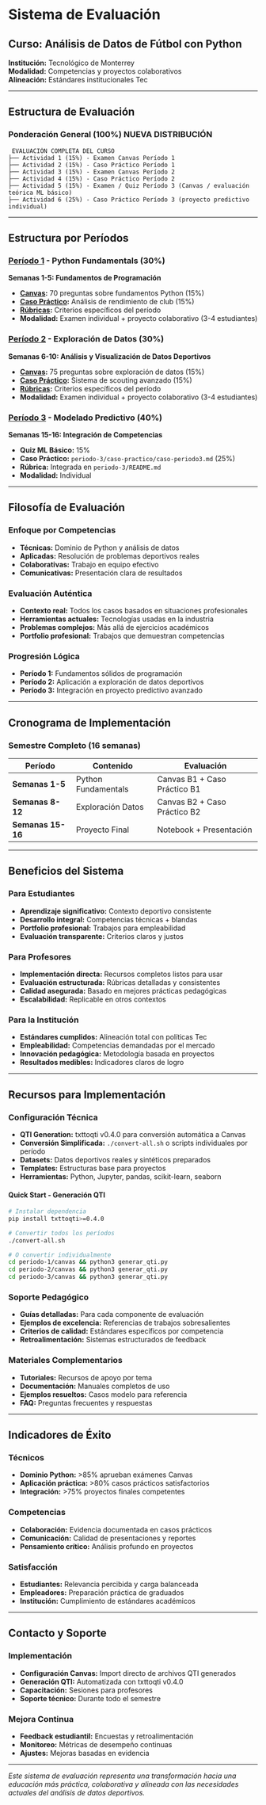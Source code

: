 # Sistema de Evaluación

## Curso: Análisis de Datos de Fútbol con Python

**Institución:** Tecnológico de Monterrey  
**Modalidad:** Competencias y proyectos colaborativos  
**Alineación:** Estándares institucionales Tec

---

## Estructura de Evaluación

### Ponderación General (100%) NUEVA DISTRIBUCIÓN

```
 EVALUACIÓN COMPLETA DEL CURSO
├── Actividad 1 (15%) - Examen Canvas Período 1
├── Actividad 2 (15%) - Caso Práctico Período 1
├── Actividad 3 (15%) - Examen Canvas Período 2
├── Actividad 4 (15%) - Caso Práctico Período 2
├── Actividad 5 (15%) - Examen / Quiz Período 3 (Canvas / evaluación teórica ML básico)
├── Actividad 6 (25%) - Caso Práctico Período 3 (proyecto predictivo individual)
```

---

## Estructura por Períodos

### [Período 1](periodo-1/) - Python Fundamentals (30%)

**Semanas 1-5: Fundamentos de Programación**

- **[Canvas](periodo-1/canvas/):** 70 preguntas sobre fundamentos Python (15%)
- **[Caso Práctico](periodo-1/caso-practico/):** Análisis de rendimiento de club (15%)
- **[Rúbricas](periodo-1/rubricas/):** Criterios específicos del período
- **Modalidad:** Examen individual + proyecto colaborativo (3-4 estudiantes)

### [Período 2](periodo-2/) - Exploración de Datos (30%)  

**Semanas 6-10: Análisis y Visualización de Datos Deportivos**

- **[Canvas](periodo-2/canvas/):** 75 preguntas sobre exploración de datos (15%)
- **[Caso Práctico](periodo-2/caso-practico/):** Sistema de scouting avanzado (15%)
- **[Rúbricas](periodo-2/rubricas/):** Criterios específicos del período
- **Modalidad:** Examen individual + proyecto colaborativo (3-4 estudiantes)

### [Período 3](periodo-3/) - Modelado Predictivo (40%)

**Semanas 15-16: Integración de Competencias**

- **Quiz ML Básico:** 15%
- **Caso Práctico:** `periodo-3/caso-practico/caso-periodo3.md` (25%)
- **Rúbrica:** Integrada en `periodo-3/README.md`
- **Modalidad:** Individual

---

## Filosofía de Evaluación

### Enfoque por Competencias

- **Técnicas:** Dominio de Python y análisis de datos
- **Aplicadas:** Resolución de problemas deportivos reales  
- **Colaborativas:** Trabajo en equipo efectivo
- **Comunicativas:** Presentación clara de resultados

### Evaluación Auténtica

- **Contexto real:** Todos los casos basados en situaciones profesionales
- **Herramientas actuales:** Tecnologías usadas en la industria
- **Problemas complejos:** Más allá de ejercicios académicos
- **Portfolio profesional:** Trabajos que demuestran competencias

### Progresión Lógica

- **Período 1:** Fundamentos sólidos de programación
- **Período 2:** Aplicación a exploración de datos deportivos
- **Período 3:** Integración en proyecto predictivo avanzado

---

## Cronograma de Implementación

### Semestre Completo (16 semanas)

| Período | Contenido | Evaluación |
|---------|-----------|------------|
| **Semanas 1-5** | Python Fundamentals | Canvas B1 + Caso Práctico B1 |
| **Semanas 8-12** | Exploración Datos | Canvas B2 + Caso Práctico B2 |  
| **Semanas 15-16** | Proyecto Final | Notebook + Presentación |

---

## Beneficios del Sistema

### Para Estudiantes

- **Aprendizaje significativo:** Contexto deportivo consistente
- **Desarrollo integral:** Competencias técnicas + blandas
- **Portfolio profesional:** Trabajos para empleabilidad
- **Evaluación transparente:** Criterios claros y justos

### Para Profesores  

- **Implementación directa:** Recursos completos listos para usar
- **Evaluación estructurada:** Rúbricas detalladas y consistentes
- **Calidad asegurada:** Basado en mejores prácticas pedagógicas
- **Escalabilidad:** Replicable en otros contextos

### Para la Institución

- **Estándares cumplidos:** Alineación total con políticas Tec
- **Empleabilidad:** Competencias demandadas por el mercado
- **Innovación pedagógica:** Metodología basada en proyectos
- **Resultados medibles:** Indicadores claros de logro

---

## Recursos para Implementación

### Configuración Técnica

- **QTI Generation:** txttoqti v0.4.0 para conversión automática a Canvas
- **Conversión Simplificada:** `./convert-all.sh` o scripts individuales por período  
- **Datasets:** Datos deportivos reales y sintéticos preparados
- **Templates:** Estructuras base para proyectos
- **Herramientas:** Python, Jupyter, pandas, scikit-learn, seaborn

#### Quick Start - Generación QTI
```bash
# Instalar dependencia
pip install txttoqti>=0.4.0

# Convertir todos los períodos
./convert-all.sh

# O convertir individualmente
cd periodo-1/canvas && python3 generar_qti.py
cd periodo-2/canvas && python3 generar_qti.py
cd periodo-3/canvas && python3 generar_qti.py
```

### Soporte Pedagógico

- **Guías detalladas:** Para cada componente de evaluación  
- **Ejemplos de excelencia:** Referencias de trabajos sobresalientes
- **Criterios de calidad:** Estándares específicos por competencia
- **Retroalimentación:** Sistemas estructurados de feedback

### Materiales Complementarios

- **Tutoriales:** Recursos de apoyo por tema
- **Documentación:** Manuales completos de uso
- **Ejemplos resueltos:** Casos modelo para referencia
- **FAQ:** Preguntas frecuentes y respuestas

---

## Indicadores de Éxito

### Técnicos

- **Dominio Python:** >85% aprueban exámenes Canvas
- **Aplicación práctica:** >80% casos prácticos satisfactorios
- **Integración:** >75% proyectos finales competentes

### Competencias

- **Colaboración:** Evidencia documentada en casos prácticos
- **Comunicación:** Calidad de presentaciones y reportes
- **Pensamiento crítico:** Análisis profundo en proyectos

### Satisfacción

- **Estudiantes:** Relevancia percibida y carga balanceada
- **Empleadores:** Preparación práctica de graduados
- **Institución:** Cumplimiento de estándares académicos

---

## Contacto y Soporte

### Implementación

- **Configuración Canvas:** Import directo de archivos QTI generados
- **Generación QTI:** Automatizada con txttoqti v0.4.0
- **Capacitación:** Sesiones para profesores
- **Soporte técnico:** Durante todo el semestre

### Mejora Continua  

- **Feedback estudiantil:** Encuestas y retroalimentación
- **Monitoreo:** Métricas de desempeño continuas
- **Ajustes:** Mejoras basadas en evidencia

---

*Este sistema de evaluación representa una transformación hacia una educación más práctica, colaborativa y alineada con las necesidades actuales del análisis de datos deportivos.*
